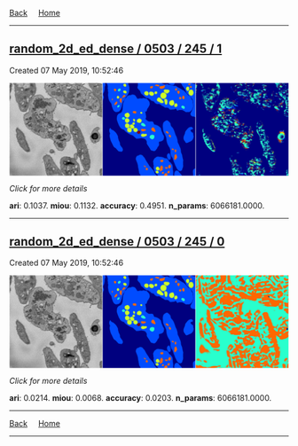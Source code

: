 
[Back](..)&nbsp;&nbsp;&nbsp;&nbsp;&nbsp;[Home](https://leapmanlab.github.io/snapshots)

---

<div class="summary"><a href="1"><h2>random_2d_ed_dense / 0503 / 245 / 1</h2></a><p>Created 07 May 2019, 10:52:46
</p><a href="1"><img src="1/media/summary.png" align="center"></a><p>
<i>Click for more details</i>
</p></div>

**ari**: 0.1037. **miou**: 0.1132. **accuracy**: 0.4951. **n_params**: 6066181.0000. 

---

<div class="summary"><a href="0"><h2>random_2d_ed_dense / 0503 / 245 / 0</h2></a><p>Created 07 May 2019, 10:52:46
</p><a href="0"><img src="0/media/summary.png" align="center"></a><p>
<i>Click for more details</i>
</p></div>

**ari**: 0.0214. **miou**: 0.0068. **accuracy**: 0.0203. **n_params**: 6066181.0000. 

---

[Back](..)&nbsp;&nbsp;&nbsp;&nbsp;&nbsp;[Home](https://leapmanlab.github.io/snapshots)

---